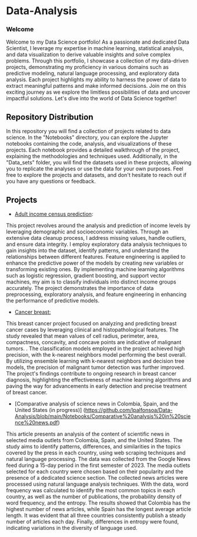 # Data-Analysis
### <span style="color:black"> Welcome </span> 
Welcome to my Data Science portfolio! As a passionate and dedicated Data Scientist, I leverage my expertise in machine learning, statistical analysis, and data visualization to derive valuable insights and solve complex problems. Through this portfolio, I showcase a collection of my data-driven projects, demonstrating my proficiency in various domains such as predictive modeling, natural language processing, and exploratory data analysis. Each project highlights my ability to harness the power of data to extract meaningful patterns and make informed decisions. Join me on this exciting journey as we explore the limitless possibilities of data and uncover impactful solutions. Let's dive into the world of Data Science together!
## <span style="color:black"> Repository Distribution </span> 
In this repository you will find a collection of projects related to data science. In the "Notebooks" directory, you can explore the Jupyter notebooks containing the code, analysis, and visualizations of these projects. Each notebook provides a detailed walkthrough of the project, explaining the methodologies and techniques used. Additionally, in the "Data_sets" folder, you will find the datasets used in these projects, allowing you to replicate the analyses or use the data for your own purposes. Feel free to explore the projects and datasets, and don't hesitate to reach out if you have any questions or feedback.  


## <span style="color:black"> Projects </span> 
- [Adult income census prediction](https://github.com/lpalfonsoa/Data-Analysis/blob/main/Notebooks/CensusIncome.ipynb): 

This project revolves around the analysis and prediction of income levels by leveraging demographic and socioeconomic variables. Through an extensive data cleanup process, I address missing values, handle outliers, and ensure data integrity. I employ exploratory data analysis techniques to gain insights into the dataset, identify patterns, and understand the relationships between different features. Feature engineering is applied to enhance the predictive power of the models by creating new variables or transforming existing ones. By implementing machine learning algorithms such as logistic regression, gradient boosting, and support vector machines, my aim is to classify individuals into distinct income groups accurately. The project demonstrates the importance of data preprocessing, exploratory analysis, and feature engineering in enhancing the performance of predictive models.


- [Cancer breast:](https://github.com/lpalfonsoa/Data-Analysis/blob/main/Notebooks/BreastCancer.ipynb)

This breast cancer project focused on analyzing and predicting breast cancer cases by leveraging clinical and histopathological features. The study revealed that mean values of cell radius, perimeter, area, compactness, concavity, and concave points are indicative of malignant tumors. . The classification models employed in the project achieved high precision, with the k-nearest neighbors model performing the best overall. By utilizing ensemble learning with k-nearest neighbors and decision tree models, the precision of malignant tumor detection was further improved. The project's findings contribute to ongoing research in breast cancer diagnosis, highlighting the effectiveness of machine learning algorithms and paving the way for advancements in early detection and precise treatment of breast cancer.

- [Comparative analysis of science news in Colombia, Spain, and the United States (in progress)] (https://github.com/lpalfonsoa/Data-Analysis/blob/main/Notebooks/Comparative%20analysis%20in%20science%20news.pdf)

This article presents an analysis of the content of scientific news in selected media outlets from Colombia, Spain, and the United States. The study aims to identify patterns, differences, and similarities in the topics covered by the press in each country, using web scraping techniques and natural language processing. The data was collected from the Google News feed during a 15-day period in the first semester of 2023. The media outlets selected for each country were chosen based on their popularity and the presence of a dedicated science section. The collected news articles were processed using natural language analysis techniques. With the data, word frequency was calculated to identify the most common topics in each country, as well as the number of publications, the probability density of word frequency, and the entropy. The results showed that Colombia has the highest number of news articles, while Spain has the longest average article length. It was evident that all three countries consistently publish a steady number of articles each day. Finally, differences in entropy were found, indicating variations in the diversity of language used.

